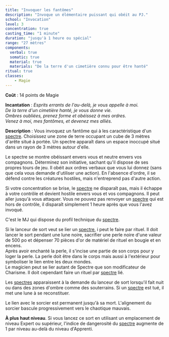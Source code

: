 ```yaml
---
title: "Invoquer les fantômes"
description: "Invoque un élémentaire puissant qui obéit au PJ."
school: "Invocation"
level: 3
concentration: true
casting_time: "1 minute"
duration: "jusqu'à 1 heure ou spécial"
range: "27 mètres"
components:
  verbal: true
  somatic: true
  material: true
  materials: "De la terre d'un cimetière connu pour être hanté"
ritual: true
classes:
    - Magie
---
```

**Coût** : 14 points de Magie  

**Incantation** : *Esprits errants de l'au-delà, je vous appelle à moi.*    
*De la terre d'un cimetière hanté, je vous donne vie.*    
*Ombres oubliées, prenez forme et obéissez à mes ordres.*    
*Venez à moi, mes fantômes, et devenez mes alliés.*    

**Description** : Vous invoquez un fantôme qui à les caractéristique d'un [spectre](/bestiaire/spectre). Choisissez une zone de terre occupant un cube de 3 mètres d'arête situé à portée. Un spectre apparaît dans un espace inoccupé situé dans un rayon de 3 mètres autour d'elle.

Le spectre se montre obéissant envers vous et neutre envers vos compagnons. Déterminez son initiative, sachant qu'il dispose de ses propres tours de jeu. Il obéit aux ordres verbaux que vous lui donnez (sans que cela vous demande d'utiliser une action). En l'absence d'ordre, il se défend contre les créatures hostiles, mais n'entreprend pas d'autre action.

Si votre concentration se brise, le [spectre](/bestiaire/spectre) ne disparaît pas, mais il échappe à votre contrôle et devient hostile envers vous et vos compagnons. Il peut aller jusqu'à vous attaquer. Vous ne pouvez pas renvoyer un [spectre](/bestiaire/spectre) qui est hors de contrôle, il disparaît simplement 1 heure après que vous l'avez invoqué.

C'est le MJ qui dispose du profil technique du [spectre](/bestiaire/spectre).   

Si le lanceur de sort veut se lier un [spectre](/bestiaire/spectre), i peut le faire par rituel. Il doit lancer le sort pendant une lune noire, sacrifier une perle noire d'une valeur de 500 po et dépenser 70 pièces d'or de matériel de rituel en bougie et en encens.   
Après avoir enchanté la perle, il s'incise une partie de son corps pour y loger la perle. La perle doit être dans le corps mais aussi à l'extérieur pour symboliser le lien entre les deux mondes.   
Le magicien peut se lier autant de Spectre que son modificateur de Charisme. Il doit cependant faire un rituel par [spectre](/bestiaire/spectre) lié.   

Les [spectres](/bestiaire/spectre) apparaissent à la demande du lanceur de sort lorsqu'il fait nuit ou dans des zones d'ombre comme des souterrains. Si un [spectre](/bestiaire/spectre) est tué, il met une lune à se reconstituer.  

Le lien avec le sorcier est permanent jusqu'à sa mort. L'alignement du sorcier bascule progressivement vers le chaotique mauvais.   

**À plus haut niveau**. Si vous lancez ce sort en utilisant un emplacement de niveau Expert ou supérieur, l'indice de dangerosité du [spectre](/bestiaire/spectre) augmente de 1 par niveau au-delà du niveau d'Apprenti.
